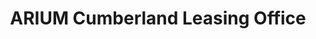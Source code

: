 ---
title: "ARIUM Cumberland Leasing Office"
url: /marietta/arium-cumberland-leasing-office/
shop: Allgemein
---
